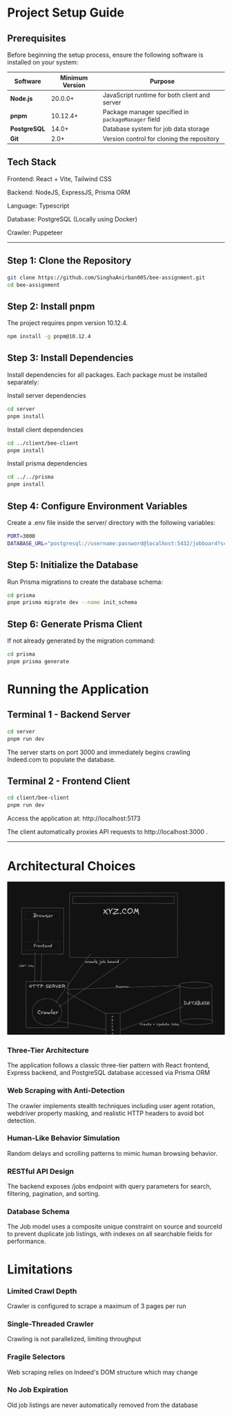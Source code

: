# Project Setup Guide

## Prerequisites

Before beginning the setup process, ensure the following software is installed on your system:

| Software   | Minimum Version | Purpose                                      |
|-------------|-----------------|----------------------------------------------|
| **Node.js** | 20.0.0+         | JavaScript runtime for both client and server |
| **pnpm**    | 10.12.4+        | Package manager specified in `packageManager` field |
| **PostgreSQL** | 14.0+        | Database system for job data storage         |
| **Git**     | 2.0+            | Version control for cloning the repository   |

## Tech Stack

Frontend: React + Vite, Tailwind CSS

Backend: NodeJS, ExpressJS, Prisma ORM

Language: Typescript

Database: PostgreSQL (Locally using Docker)

Crawler: Puppeteer

---

## Step 1: Clone the Repository

```bash
git clone https://github.com/SinghaAnirban005/bee-assignment.git
cd bee-assignment
```

## Step 2: Install pnpm
The project requires pnpm version 10.12.4.

```bash
npm install -g pnpm@10.12.4
```

## Step 3: Install Dependencies
Install dependencies for all packages. Each package must be installed separately:

Install server dependencies

```bash
cd server
pnpm install
```

Install client dependencies

```bash
cd ../client/bee-client
pnpm install
```

Install prisma dependencies

```bash
cd ../../prisma
pnpm install
```

## Step 4: Configure Environment Variables
Create a .env file inside the server/ directory with the following variables:

```bash
PORT=3000
DATABASE_URL="postgresql://username:password@localhost:5432/jobboard?schema=public"
```

## Step 5: Initialize the Database
Run Prisma migrations to create the database schema:

```bash
cd prisma
pnpm prisma migrate dev --name init_schema
```

## Step 6: Generate Prisma Client
If not already generated by the migration command:

```bash
cd prisma
pnpm prisma generate
```

# Running the Application

## Terminal 1 - Backend Server

```bash
cd server
pnpm run dev
```

The server starts on port 3000 and immediately begins crawling Indeed.com to populate the database.

## Terminal 2 - Frontend Client

```bash
cd client/bee-client
pnpm run dev
```

Access the application at: http://localhost:5173

The client automatically proxies API requests to http://localhost:3000
.

---

# Architectural Choices

![alt text](image.png)

### Three-Tier Architecture
The application follows a classic three-tier pattern with React frontend, Express backend, and PostgreSQL database accessed via Prisma ORM

### Web Scraping with Anti-Detection
The crawler implements stealth techniques including user agent rotation, webdriver property masking, and realistic HTTP headers to avoid bot detection.

### Human-Like Behavior Simulation
Random delays and scrolling patterns to mimic human browsing behavior.

### RESTful API Design
The backend exposes /jobs endpoint with query parameters for search, filtering, pagination, and sorting.

### Database Schema
The Job model uses a composite unique constraint on source and sourceId to prevent duplicate job listings, with indexes on all searchable fields for performance.

# Limitations

### Limited Crawl Depth
Crawler is configured to scrape a maximum of 3 pages per run

### Single-Threaded Crawler
Crawling is not parallelized, limiting throughput

### Fragile Selectors
Web scraping relies on Indeed's DOM structure which may change

### No Job Expiration
Old job listings are never automatically removed from the database
